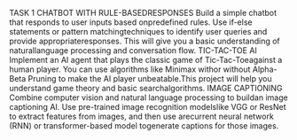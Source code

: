 TASK 1 CHATBOT WITH RULE-BASEDRESPONSES
Build a simple chatbot that responds to user inputs based onpredefined rules. Use if-else statements or pattern matchingtechniques to identify user queries and provide appropriateresponses. This will give you a basic understanding of naturallanguage processing and conversation flow.
TIC-TAC-TOE AI
Implement an AI agent that plays the classic game of Tic-Tac-Toeagainst a human player. You can use algorithms like Minimax withor without Alpha-Beta Pruning to make the AI player unbeatable.This project will help you understand game theory and basic searchalgorithms.
IMAGE CAPTIONING
Combine computer vision and natural language processing to buildan image captioning AI. Use pre-trained image recognition modelslike VGG or ResNet to extract features from images, and then use arecurrent neural network (RNN) or transformer-based model togenerate captions for those images.
